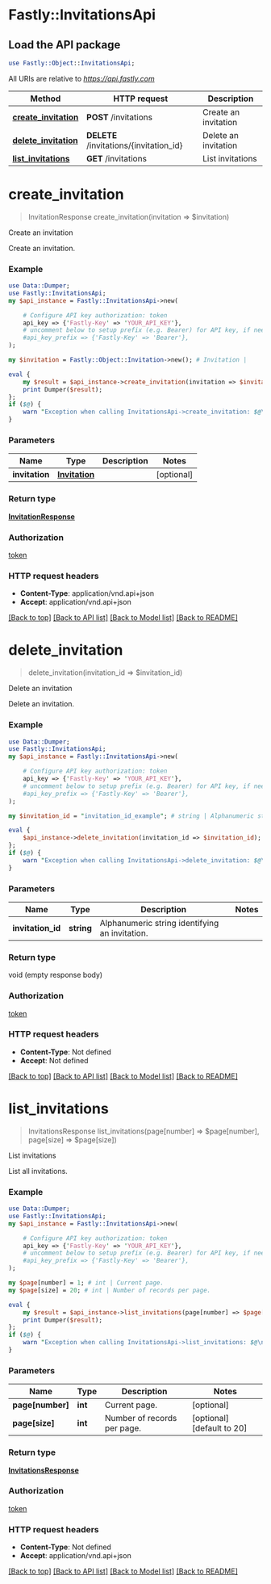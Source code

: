 # Fastly::InvitationsApi

## Load the API package
```perl
use Fastly::Object::InvitationsApi;
```

All URIs are relative to *https://api.fastly.com*

Method | HTTP request | Description
------------- | ------------- | -------------
[**create_invitation**](InvitationsApi.md#create_invitation) | **POST** /invitations | Create an invitation
[**delete_invitation**](InvitationsApi.md#delete_invitation) | **DELETE** /invitations/{invitation_id} | Delete an invitation
[**list_invitations**](InvitationsApi.md#list_invitations) | **GET** /invitations | List invitations


# **create_invitation**
> InvitationResponse create_invitation(invitation => $invitation)

Create an invitation

Create an invitation.

### Example
```perl
use Data::Dumper;
use Fastly::InvitationsApi;
my $api_instance = Fastly::InvitationsApi->new(

    # Configure API key authorization: token
    api_key => {'Fastly-Key' => 'YOUR_API_KEY'},
    # uncomment below to setup prefix (e.g. Bearer) for API key, if needed
    #api_key_prefix => {'Fastly-Key' => 'Bearer'},
);

my $invitation = Fastly::Object::Invitation->new(); # Invitation | 

eval {
    my $result = $api_instance->create_invitation(invitation => $invitation);
    print Dumper($result);
};
if ($@) {
    warn "Exception when calling InvitationsApi->create_invitation: $@\n";
}
```

### Parameters

Name | Type | Description  | Notes
------------- | ------------- | ------------- | -------------
 **invitation** | [**Invitation**](Invitation.md)|  | [optional] 

### Return type

[**InvitationResponse**](InvitationResponse.md)

### Authorization

[token](../README.md#token)

### HTTP request headers

 - **Content-Type**: application/vnd.api+json
 - **Accept**: application/vnd.api+json

[[Back to top]](#) [[Back to API list]](../README.md#documentation-for-api-endpoints) [[Back to Model list]](../README.md#documentation-for-models) [[Back to README]](../README.md)

# **delete_invitation**
> delete_invitation(invitation_id => $invitation_id)

Delete an invitation

Delete an invitation.

### Example
```perl
use Data::Dumper;
use Fastly::InvitationsApi;
my $api_instance = Fastly::InvitationsApi->new(

    # Configure API key authorization: token
    api_key => {'Fastly-Key' => 'YOUR_API_KEY'},
    # uncomment below to setup prefix (e.g. Bearer) for API key, if needed
    #api_key_prefix => {'Fastly-Key' => 'Bearer'},
);

my $invitation_id = "invitation_id_example"; # string | Alphanumeric string identifying an invitation.

eval {
    $api_instance->delete_invitation(invitation_id => $invitation_id);
};
if ($@) {
    warn "Exception when calling InvitationsApi->delete_invitation: $@\n";
}
```

### Parameters

Name | Type | Description  | Notes
------------- | ------------- | ------------- | -------------
 **invitation_id** | **string**| Alphanumeric string identifying an invitation. | 

### Return type

void (empty response body)

### Authorization

[token](../README.md#token)

### HTTP request headers

 - **Content-Type**: Not defined
 - **Accept**: Not defined

[[Back to top]](#) [[Back to API list]](../README.md#documentation-for-api-endpoints) [[Back to Model list]](../README.md#documentation-for-models) [[Back to README]](../README.md)

# **list_invitations**
> InvitationsResponse list_invitations(page[number] => $page[number], page[size] => $page[size])

List invitations

List all invitations.

### Example
```perl
use Data::Dumper;
use Fastly::InvitationsApi;
my $api_instance = Fastly::InvitationsApi->new(

    # Configure API key authorization: token
    api_key => {'Fastly-Key' => 'YOUR_API_KEY'},
    # uncomment below to setup prefix (e.g. Bearer) for API key, if needed
    #api_key_prefix => {'Fastly-Key' => 'Bearer'},
);

my $page[number] = 1; # int | Current page.
my $page[size] = 20; # int | Number of records per page.

eval {
    my $result = $api_instance->list_invitations(page[number] => $page[number], page[size] => $page[size]);
    print Dumper($result);
};
if ($@) {
    warn "Exception when calling InvitationsApi->list_invitations: $@\n";
}
```

### Parameters

Name | Type | Description  | Notes
------------- | ------------- | ------------- | -------------
 **page[number]** | **int**| Current page. | [optional] 
 **page[size]** | **int**| Number of records per page. | [optional] [default to 20]

### Return type

[**InvitationsResponse**](InvitationsResponse.md)

### Authorization

[token](../README.md#token)

### HTTP request headers

 - **Content-Type**: Not defined
 - **Accept**: application/vnd.api+json

[[Back to top]](#) [[Back to API list]](../README.md#documentation-for-api-endpoints) [[Back to Model list]](../README.md#documentation-for-models) [[Back to README]](../README.md)

